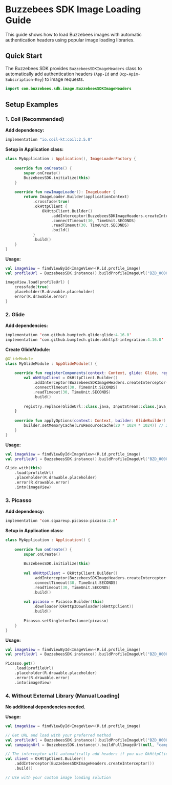 # Buzzebees SDK Image Loading Guide

This guide shows how to load Buzzebees images with automatic authentication headers using popular image loading libraries.

## Quick Start

The Buzzebees SDK provides `BuzzebeesSDKImageHeaders` class to automatically add authentication headers (`App-Id` and `Ocp-Apim-Subscription-Key`) to image requests.

```kotlin
import com.buzzebees.sdk.image.BuzzebeesSDKImageHeaders
```

## Setup Examples

### 1. Coil (Recommended)

**Add dependency:**
```kotlin
implementation "io.coil-kt:coil:2.5.0"
```

**Setup in Application class:**
```kotlin
class MyApplication : Application(), ImageLoaderFactory {
    
    override fun onCreate() {
        super.onCreate()
        BuzzebeesSDK.initialize(this)
    }
    
    override fun newImageLoader(): ImageLoader {
        return ImageLoader.Builder(applicationContext)
            .crossfade(true)
            .okHttpClient {
                OkHttpClient.Builder()
                    .addInterceptor(BuzzebeesSDKImageHeaders.createInterceptor())
                    .connectTimeout(30, TimeUnit.SECONDS)
                    .readTimeout(30, TimeUnit.SECONDS)
                    .build()
            }
            .build()
    }
}
```

**Usage:**
```kotlin
val imageView = findViewById<ImageView>(R.id.profile_image)
val profileUrl = BuzzebeesSDK.instance().buildProfileImageUrl("BZD_00001280200")

imageView.load(profileUrl) {
    crossfade(true)
    placeholder(R.drawable.placeholder)
    error(R.drawable.error)
}
```

### 2. Glide

**Add dependencies:**
```kotlin
implementation 'com.github.bumptech.glide:glide:4.16.0'
implementation 'com.github.bumptech.glide:okhttp3-integration:4.16.0'
```

**Create GlideModule:**
```kotlin
@GlideModule
class MyGlideModule : AppGlideModule() {
    
    override fun registerComponents(context: Context, glide: Glide, registry: Registry) {
        val okHttpClient = OkHttpClient.Builder()
            .addInterceptor(BuzzebeesSDKImageHeaders.createInterceptor())
            .connectTimeout(30, TimeUnit.SECONDS)
            .readTimeout(30, TimeUnit.SECONDS)
            .build()
            
        registry.replace(GlideUrl::class.java, InputStream::class.java, OkHttpUrlLoader.Factory(okHttpClient))
    }
    
    override fun applyOptions(context: Context, builder: GlideBuilder) {
        builder.setMemoryCache(LruResourceCache(20 * 1024 * 1024)) // 20MB
    }
}
```

**Usage:**
```kotlin
val imageView = findViewById<ImageView>(R.id.profile_image)
val profileUrl = BuzzebeesSDK.instance().buildProfileImageUrl("BZD_00001280200")

Glide.with(this)
    .load(profileUrl)
    .placeholder(R.drawable.placeholder)
    .error(R.drawable.error)
    .into(imageView)
```

### 3. Picasso

**Add dependency:**
```kotlin
implementation 'com.squareup.picasso:picasso:2.8'
```

**Setup in Application class:**
```kotlin
class MyApplication : Application() {
    
    override fun onCreate() {
        super.onCreate()
        
        BuzzebeesSDK.initialize(this)
        
        val okHttpClient = OkHttpClient.Builder()
            .addInterceptor(BuzzebeesSDKImageHeaders.createInterceptor())
            .connectTimeout(30, TimeUnit.SECONDS)
            .readTimeout(30, TimeUnit.SECONDS)
            .build()
        
        val picasso = Picasso.Builder(this)
            .downloader(OkHttp3Downloader(okHttpClient))
            .build()
            
        Picasso.setSingletonInstance(picasso)
    }
}
```

**Usage:**
```kotlin
val imageView = findViewById<ImageView>(R.id.profile_image)
val profileUrl = BuzzebeesSDK.instance().buildProfileImageUrl("BZD_00001280200")

Picasso.get()
    .load(profileUrl)
    .placeholder(R.drawable.placeholder)
    .error(R.drawable.error)
    .into(imageView)
```

### 4. Without External Library (Manual Loading)

**No additional dependencies needed.**

**Usage:**
```kotlin
val imageView = findViewById<ImageView>(R.id.profile_image)

// Get URL and load with your preferred method
val profileUrl = BuzzebeesSDK.instance().buildProfileImageUrl("BZD_00001280200")
val campaignUrl = BuzzebeesSDK.instance().buildFullImageUrl(null, "campaign_123")

// The interceptor will automatically add headers if you use OkHttpClient
val client = OkHttpClient.Builder()
    .addInterceptor(BuzzebeesSDKImageHeaders.createInterceptor())
    .build()

// Use with your custom image loading solution
```